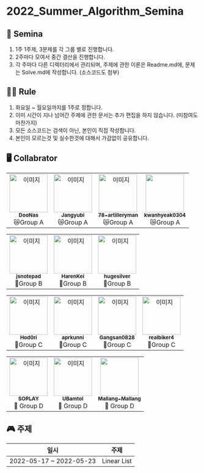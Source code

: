 # 2022_Summer_Algorithm_Semina

## 🎲 Semina
1. 1주 1주제, 3문제를 각 그룹 별로 진행합니다.
2. 2주마다 모여서 중간 결산을 진행합니다.
3. 각 주마다 다른 디렉터리에서 관리되며, 주제에 관한 이론은 Readme.md에, 문제는 Solve.md에 작성합니다. (소스코드도 첨부)

## 🧑‍⚖️ Rule
1. 화요일 ~ 월요일까지를 1주로 정합니다.
2. 이미 시간이 지나 넘어간 주제에 관한 문서는 추가 편집을 하지 않습니다. (미참여도 마찬가지)
3. 모든 소스코드는 검색이 아닌, 본인이 직접 작성합니다.
4. 본인이 모르는것 및 실수한것에 대해서 가감없이 공유합니다.

## 🖥️ Collabrator
<table>
  <tr>
    <td align="center"><a href="https://github.com/DooNas"><img src="https://avatars.githubusercontent.com/u/40691856?v=4" width="100px;" alt="이미지"/><br /><sub><b>DooNas</b></sub></a><br />😿Group A</td>
    <td align="center"><a href="https://github.com/Jangyubi"><img src="https://avatars.githubusercontent.com/u/99920799?v=4" width="100px;" alt="이미지"/><br /><sub><b>Jangyubi</b></sub></a><br />😿Group A</td>
    <td align="center"><a href="https://github.com/78-artilleryman"><img src="https://avatars.githubusercontent.com/u/86054169?v=4" width="100px;" alt="이미지"/><br /><sub><b>78-artilleryman</b></sub></a><br />😿Group A</td>
    <td align="center"><a href="https://github.com/kwanhyeak0304"><img src="https://avatars.githubusercontent.com/u/104541558?v=4" width="100px;" alt=""/><br /><sub><b>kwanhyeak0304</b></sub></a><br />😿Group A</td>
  </tr>
</table>
<table>
  <tr>
    <td align="center"><a href="https://github.com/jsnotepad"><img src="https://avatars.githubusercontent.com/u/81855010?v=4" width="100px;" alt="이미지"/><br /><sub><b>jsnotepad</b></sub></a><br />🐯Group B</td>
    <td align="center"><a href="https://github.com/HarenKei"><img src="https://avatars.githubusercontent.com/u/47844901?v=4" width="100px;" alt="이미지"/><br /><sub><b>HarenKei</b></sub></a><br />🐯Group B</td>
    <td align="center"><a href="https://github.com/hugesilver"><img src="https://avatars.githubusercontent.com/u/86054169?v=4" width="100px;" alt="이미지"/><br /><sub><b>hugesilver</b></sub></a><br />🐯Group B</td>
  </tr>
</table>
<table>
  <tr>
    <td align="center"><a href="https://github.com/Hod0ri"><img src="https://avatars.githubusercontent.com/u/65306839?v=4" width="100px;" alt="이미지"/><br /><sub><b>Hod0ri</b></sub></a><br />🦝Group C</td>
    <td align="center"><a href="https://github.com/aprkunni"><img src="https://avatars.githubusercontent.com/u/49359452?v=4" width="100px;" alt="이미지"/><br /><sub><b>aprkunni</b></sub></a><br />🦝Group C</td>
    <td align="center"><a href="https://github.com/Gangsan0828"><img src="https://avatars.githubusercontent.com/u/103262984?v=4" width="100px;" alt="이미지"/><br /><sub><b>Gangsan0828</b></sub></a><br />🦝Group C</td>
    <td align="center"><a href="https://github.com/realbiker4"><img src="https://avatars.githubusercontent.com/u/103186445?v=4" width="100px;" alt="이미지"/><br /><sub><b>realbiker4</b></sub></a><br />🦝Group C</td>
  </tr>
</table>
<table>
  <tr>
    <td align="center"><a href="https://github.com/SOPLAY"><img src="https://avatars.githubusercontent.com/u/40691745?v=4" width="100px;" alt="이미지"/><br /><sub><b>SOPLAY</b></sub></a><br />🦄 Group D</td>
    <td align="center"><a href="https://github.com/UBamtol"><img src="https://avatars.githubusercontent.com/u/98325285?v=4" width="100px;" alt="이미지"/><br /><sub><b>UBamtol</b></sub></a><br />🦄 Group D</td>
    <td align="center"><a href="https://github.com/Mallang-Mallang"><img src="https://avatars.githubusercontent.com/u/70959328?v=4" width="100px;" alt=""/><br /><sub><b>Mallang-Mallang</b></sub></a><br />🦄 Group D</td>
  </tr>
</table>

## 🎮 주제
|일시|주제|
|--|--|
|2022-05-17 ~ 2022-05-23| Linear List |
